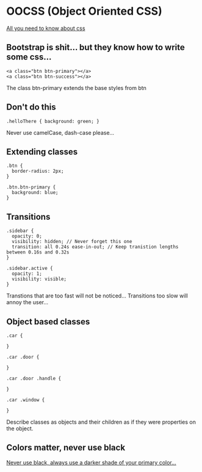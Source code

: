 # OOCSS (Object Oriented CSS) 

[All you need to know about css](http://getbootstrap.com/css/#buttons)

## Bootstrap is shit... but they know how to write some css...

``` 
<a class="btn btn-primary"></a>
<a class="btn btn-success"></a>
```
The class btn-primary extends the base styles from btn


## Don't do this

```
.helloThere { background: green; }
```

Never use camelCase, dash-case please...

## Extending classes

```
.btn {
  border-radius: 2px;
}

.btn.btn-primary {
  background: blue;
}
```

## Transitions

```
.sidebar {
  opacity: 0;
  visibility: hidden; // Never forget this one
  transition: all 0.24s ease-in-out; // Keep tranistion lengths between 0.16s and 0.32s
}

.sidebar.active {
  opacity: 1;
  visibility: visible;
}
```

Transtions that are too fast will not be noticed... Transitions too slow will annoy the user...

## Object based classes

```
.car {

}

.car .door {

}

.car .door .handle {

}

.car .window {

}

```

Describe classes as objects and their children as if they were properties on the object.

## Colors matter, never use black

[Never use black, always use a darker shade of your primary color...](https://ianstormtaylor.com/design-tip-never-use-black/)

